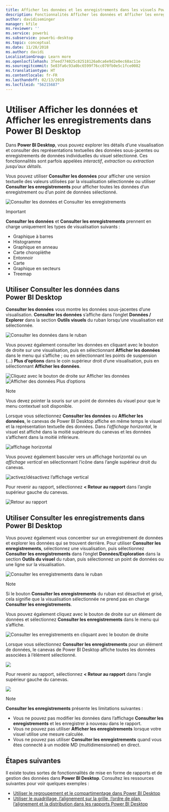 ```yaml
---
title: Afficher les données et les enregistrements dans les visuels Power BI Desktop
description: Fonctionnalités Afficher les données et Afficher les enregistrements de Power BI Desktop pour une exploration approfondie
author: davidiseminger
manager: kfile
ms.reviewer: ''
ms.service: powerbi
ms.subservice: powerbi-desktop
ms.topic: conceptual
ms.date: 11/28/2018
ms.author: davidi
LocalizationGroup: Learn more
ms.openlocfilehash: 3feed774025c82518126a0ca6e9d2e0ec68ac11e
ms.sourcegitcommit: 5e83fa6c93a0bc6599f76cc070fb0e5c1fce0082
ms.translationtype: HT
ms.contentlocale: fr-FR
ms.lasthandoff: 02/13/2019
ms.locfileid: "56215687"
---
```

# <a name="use-see-data-and-see-records-in-power-bi-desktop"></a>Utiliser Afficher les données et Afficher les enregistrements dans Power BI Desktop
Dans **Power BI Desktop**, vous pouvez explorer les détails d’une visualisation et consulter des représentations textuelles des données sous-jacentes ou enregistrements de données individuelles du visuel sélectionné. Ces fonctionnalités sont parfois appelées *interactif*, *extraction* ou *extraction jusqu’aux détails*.

Vous pouvez utiliser **Consulter les données** pour afficher une version textuelle des valeurs utilisées par la visualisation sélectionnée ou utiliser **Consulter les enregistrements** pour afficher toutes les données d’un enregistrement ou d’un point de données sélectionné. 

![Consulter les données et Consulter les enregistrements](media/desktop-see-data-see-records/see-data-record.png)

>[!IMPORTANT]
>**Consulter les données** et **Consulter les enregistrements** prennent en charge uniquement les types de visualisation suivants :
>  - Graphique à barres
>  - Histogramme
>  - Graphique en anneau
>  - Carte choroplèthe
>  - Entonnoir
>  - Carte
>  - Graphique en secteurs
>  - Treemap

## <a name="use-see-data-in-power-bi-desktop"></a>Utiliser Consulter les données dans Power BI Desktop

**Consulter les données** vous montre les données sous-jacentes d’une visualisation. **Consulter les données** s’affiche dans l’onglet **Données / Explorer** dans la section **Outils visuels** du ruban lorsqu’une visualisation est sélectionnée.

![Consulter les données dans le ruban](media/desktop-see-data-see-records/see-data1.png)

Vous pouvez également consulter les données en cliquant avec le bouton de droite sur une visualisation, puis en sélectionnant **Afficher les données** dans le menu qui s’affiche ; ou en sélectionnant les points de suspension (...) **Plus d’options** dans le coin supérieur droit d’une visualisation, puis en sélectionnant **Afficher les données**.

![Cliquez avec le bouton de droite sur Afficher les données](media/desktop-see-data-see-records/see-data2.png)&nbsp;&nbsp;![Afficher des données Plus d’options](media/desktop-see-data-see-records/see-data3.png)

> [!NOTE]
> Vous devez pointer la souris sur un point de données du visuel pour que le menu contextuel soit disponible.

Lorsque vous sélectionnez **Consulter les données** ou **Afficher les données**, le canevas de Power BI Desktop affiche en même temps le visuel et la représentation textuelle des données. Dans *l’affichage horizontal*, le visuel est affiché dans la moitié supérieure du canevas et les données s’affichent dans la moitié inférieure. 

![affichage horizontal](media/desktop-see-data-see-records/see-data4a.png)

Vous pouvez également basculer vers un affichage horizontal ou un *affichage vertical* en sélectionnant l’icône dans l’angle supérieur droit du canevas.

![activez/désactivez l’affichage vertical](media/desktop-see-data-see-records/see-data4.png)

Pour revenir au rapport, sélectionnez **< Retour au rapport** dans l’angle supérieur gauche du canevas.

![Retour au rapport](media/desktop-see-data-see-records/see-data5.png)

## <a name="use-see-records-in-power-bi-desktop"></a>Utiliser Consulter les enregistrements dans Power BI Desktop

Vous pouvez également vous concentrer sur un enregistrement de données et explorer les données qui se trouvent derrière. Pour utiliser **Consulter les enregistrements**, sélectionnez une visualisation, puis sélectionnez **Consulter les enregistrements** dans l’onglet **Données/Exploration** dans la section **Outils du visuel** du ruban, puis sélectionnez un point de données ou une ligne sur la visualisation. 

![Consulter les enregistrements dans le ruban](media/desktop-see-data-see-records/see-record1.png)

> [!NOTE]
> Si le bouton **Consulter les enregistrements** du ruban est désactivé et grisé, cela signifie que la visualisation sélectionnée ne prend pas en charge **Consulter les enregistrements**.

Vous pouvez également cliquez avec le bouton de droite sur un élément de données et sélectionnez **Consulter les enregistrements** dans le menu qui s’affiche.

![Consulter les enregistrements en cliquant avec le bouton de droite](media/desktop-see-data-see-records/see-record2.png)

Lorsque vous sélectionnez **Consulter les enregistrements** pour un élément de données, le canevas de Power BI Desktop affiche toutes les données associées à l’élément sélectionné. 

![](media/desktop-see-data-see-records/see-record3.png)

Pour revenir au rapport, sélectionnez **< Retour au rapport** dans l’angle supérieur gauche du canevas.

![](media/desktop-see-data-see-records/see-record4.png)

> [!NOTE]
>**Consulter les enregistrements** présente les limitations suivantes :
> - Vous ne pouvez pas modifier les données dans l’affichage **Consulter les enregistrements** et les enregistrer à nouveau dans le rapport.
> - Vous ne pouvez pas utiliser **Afficher les enregistrements** lorsque votre visuel utilise une mesure calculée.
> - Vous ne pouvez pas utiliser **Consulter les enregistrements** quand vous êtes connecté à un modèle MD (multidimensionnel) en direct.

## <a name="next-steps"></a>Étapes suivantes
Il existe toutes sortes de fonctionnalités de mise en forme de rapports et de gestion des données dans **Power BI Desktop**. Consultez les ressources suivantes pour voir quelques exemples :

* [Utiliser le regroupement et le compartimentage dans Power BI Desktop](desktop-grouping-and-binning.md)
* [Utiliser le quadrillage, l’alignement sur la grille, l’ordre de plan, l’alignement et la distribution dans les rapports Power BI Desktop](desktop-gridlines-snap-to-grid.md)

